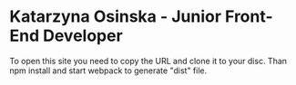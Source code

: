 # Katarzyna Osinska - Junior Front-End Developer

To open this site you need to copy the URL and clone it to your disc.
Than npm install and start webpack to generate "dist" file.
